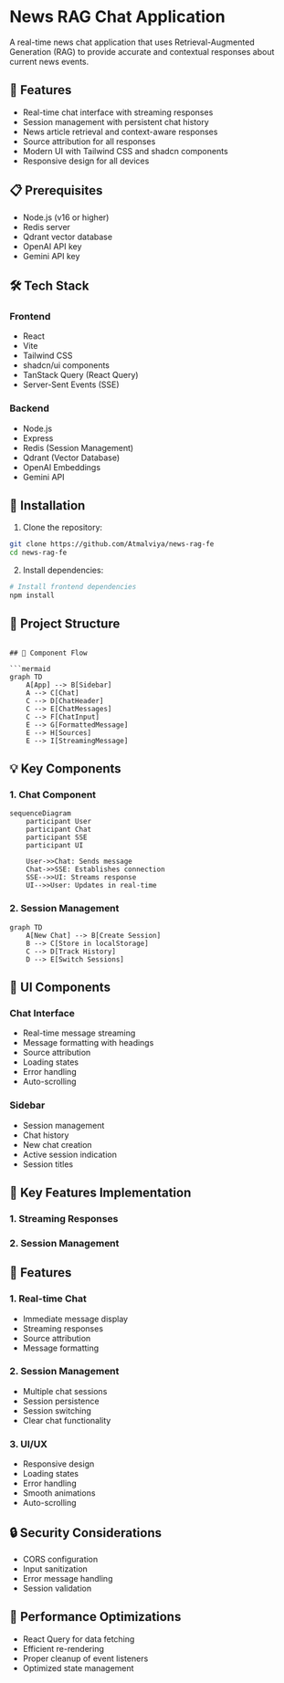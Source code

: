 # News RAG Chat Application

A real-time news chat application that uses Retrieval-Augmented Generation (RAG) to provide accurate and contextual responses about current news events.

## 🚀 Features

- Real-time chat interface with streaming responses
- Session management with persistent chat history
- News article retrieval and context-aware responses
- Source attribution for all responses
- Modern UI with Tailwind CSS and shadcn components
- Responsive design for all devices

## 📋 Prerequisites

- Node.js (v16 or higher)
- Redis server
- Qdrant vector database
- OpenAI API key
- Gemini API key

## 🛠️ Tech Stack

### Frontend
- React
- Vite
- Tailwind CSS
- shadcn/ui components
- TanStack Query (React Query)
- Server-Sent Events (SSE)

### Backend
- Node.js
- Express
- Redis (Session Management)
- Qdrant (Vector Database)
- OpenAI Embeddings
- Gemini API

## 🔧 Installation

1. Clone the repository:
```bash
git clone https://github.com/Atmalviya/news-rag-fe
cd news-rag-fe
```

2. Install dependencies:
```bash
# Install frontend dependencies
npm install
```

## 📁 Project Structure

```

## 🔄 Component Flow

```mermaid
graph TD
    A[App] --> B[Sidebar]
    A --> C[Chat]
    C --> D[ChatHeader]
    C --> E[ChatMessages]
    C --> F[ChatInput]
    E --> G[FormattedMessage]
    E --> H[Sources]
    E --> I[StreamingMessage]
```

## 💡 Key Components

### 1. Chat Component
```mermaid
sequenceDiagram
    participant User
    participant Chat
    participant SSE
    participant UI

    User->>Chat: Sends message
    Chat->>SSE: Establishes connection
    SSE-->>UI: Streams response
    UI-->>User: Updates in real-time
```

### 2. Session Management
```mermaid
graph TD
    A[New Chat] --> B[Create Session]
    B --> C[Store in localStorage]
    C --> D[Track History]
    D --> E[Switch Sessions]
```

## 🎨 UI Components

### Chat Interface
- Real-time message streaming
- Message formatting with headings
- Source attribution
- Loading states
- Error handling
- Auto-scrolling

### Sidebar
- Session management
- Chat history
- New chat creation
- Active session indication
- Session titles

## 🔑 Key Features Implementation

### 1. Streaming Responses


### 2. Session Management

## 🎯 Features

### 1. Real-time Chat
- Immediate message display
- Streaming responses
- Source attribution
- Message formatting

### 2. Session Management
- Multiple chat sessions
- Session persistence
- Session switching
- Clear chat functionality

### 3. UI/UX
- Responsive design
- Loading states
- Error handling
- Smooth animations
- Auto-scrolling

## 🔒 Security Considerations

- CORS configuration
- Input sanitization
- Error message handling
- Session validation

## 🚀 Performance Optimizations

- React Query for data fetching
- Efficient re-rendering
- Proper cleanup of event listeners
- Optimized state management
